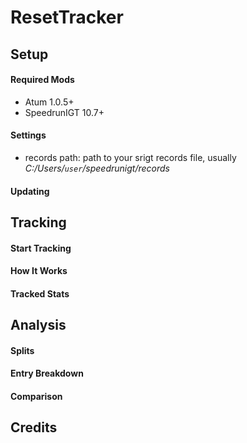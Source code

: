 # **ResetTracker**

## **Setup**

#### Required Mods

 - Atum 1.0.5+
 - SpeedrunIGT 10.7+

#### Settings

 - records path: path to your srigt records file, usually *C:/Users/`user`/speedrunigt/records*

#### Updating

## **Tracking**

#### Start Tracking

#### How It Works

#### Tracked Stats

## **Analysis**

#### Splits

#### Entry Breakdown

#### Comparison

## **Credits**

